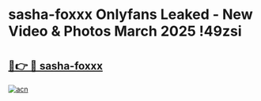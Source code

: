 # sasha-foxxx Onlyfans Leaked - New Video & Photos March 2025 !49zsi

# <h2><a href="https://ue2p9n.iuczelnia.edu.pl?title=sasha-foxxx&ref=49zsi">🔗👉 🔴 sasha-foxxx</a></h2>

[![acn](https://github.com/user-attachments/assets/0f9c940e-d8b0-45ae-aac7-cd30a18b3e1c)](https://ue2p9n.iuczelnia.edu.pl?title=sasha-foxxx&ref=49zsi)

